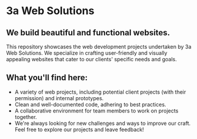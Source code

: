 # 3a Web Solutions
## We build beautiful and functional websites.

This repository showcases the web development projects undertaken by 3a Web Solutions. We specialize in crafting user-friendly and visually appealing websites that cater to our clients' specific needs and goals.

## What you'll find here:

- A variety of web projects, including potential client projects (with their permission) and internal prototypes.
- Clean and well-documented code, adhering to best practices.
- A collaborative environment for team members to work on projects together.
- We're always looking for new challenges and ways to improve our craft. Feel free to explore our projects and leave feedback!
